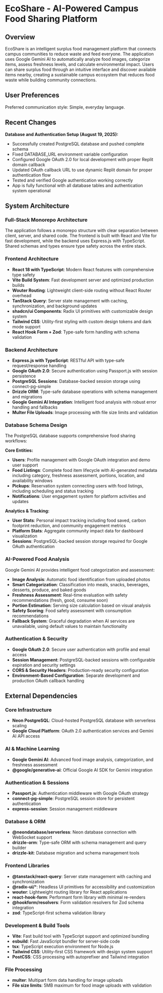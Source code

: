 # EcoShare - AI-Powered Campus Food Sharing Platform

## Overview

EcoShare is an intelligent surplus food management platform that connects campus communities to reduce waste and feed everyone. The application uses Google Gemini AI to automatically analyze food images, categorize items, assess freshness levels, and calculate environmental impact. Users can share surplus food through an intuitive interface and discover available items nearby, creating a sustainable campus ecosystem that reduces food waste while building community connections.

## User Preferences

Preferred communication style: Simple, everyday language.

## Recent Changes

**Database and Authentication Setup (August 19, 2025):**
- Successfully created PostgreSQL database and pushed complete schema
- Fixed DATABASE_URL environment variable configuration
- Configured Google OAuth 2.0 for local development with proper Replit domain callback
- Updated OAuth callback URL to use dynamic Replit domain for proper authentication flow
- Tested and verified Google authentication working correctly
- App is fully functional with all database tables and authentication system operational

## System Architecture

### Full-Stack Monorepo Architecture
The application follows a monorepo structure with clear separation between client, server, and shared code. The frontend is built with React and Vite for fast development, while the backend uses Express.js with TypeScript. Shared schemas and types ensure type safety across the entire stack.

### Frontend Architecture
- **React 18 with TypeScript**: Modern React features with comprehensive type safety
- **Vite Build System**: Fast development server and optimized production builds
- **Wouter Routing**: Lightweight client-side routing without React Router overhead
- **TanStack Query**: Server state management with caching, synchronization, and background updates
- **shadcn/ui Components**: Radix UI primitives with customizable design system
- **Tailwind CSS**: Utility-first styling with custom design tokens and dark mode support
- **React Hook Form + Zod**: Type-safe form handling with schema validation

### Backend Architecture  
- **Express.js with TypeScript**: RESTful API with type-safe request/response handling
- **Google OAuth 2.0**: Secure authentication using Passport.js with session persistence
- **PostgreSQL Sessions**: Database-backed session storage using connect-pg-simple
- **Drizzle ORM**: Type-safe database operations with schema management and migrations
- **Google Gemini AI Integration**: Intelligent food analysis with robust error handling and fallbacks
- **Multer File Uploads**: Image processing with file size limits and validation

### Database Schema Design
The PostgreSQL database supports comprehensive food sharing workflows:

**Core Entities:**
- **Users**: Profile management with Google OAuth integration and demo user support
- **Food Listings**: Complete food item lifecycle with AI-generated metadata including category, freshness assessment, portions, location, and availability windows
- **Pickups**: Reservation system connecting users with food listings, including scheduling and status tracking
- **Notifications**: User engagement system for platform activities and updates

**Analytics & Tracking:**
- **User Stats**: Personal impact tracking including food saved, carbon footprint reduction, and community engagement metrics
- **Platform Stats**: Aggregate community impact data for dashboard visualization
- **Sessions**: PostgreSQL-backed session storage required for Google OAuth authentication

### AI-Powered Food Analysis
Google Gemini AI provides intelligent food categorization and assessment:
- **Image Analysis**: Automatic food identification from uploaded photos
- **Smart Categorization**: Classification into meals, snacks, beverages, desserts, produce, and baked goods  
- **Freshness Assessment**: Real-time evaluation with safety recommendations (fresh, good, consume soon)
- **Portion Estimation**: Serving size calculation based on visual analysis
- **Safety Scoring**: Food safety assessment with consumption recommendations
- **Fallback System**: Graceful degradation when AI services are unavailable, using default values to maintain functionality

### Authentication & Security
- **Google OAuth 2.0**: Secure user authentication with profile and email access
- **Session Management**: PostgreSQL-backed sessions with configurable expiration and security settings
- **CORS & Security Headers**: Production-ready security configuration
- **Environment-Based Configuration**: Separate development and production OAuth callback handling

## External Dependencies

### Core Infrastructure
- **Neon PostgreSQL**: Cloud-hosted PostgreSQL database with serverless scaling
- **Google Cloud Platform**: OAuth 2.0 authentication services and Gemini AI API access

### AI & Machine Learning
- **Google Gemini AI**: Advanced food image analysis, categorization, and freshness assessment
- **@google/generative-ai**: Official Google AI SDK for Gemini integration

### Authentication & Sessions  
- **Passport.js**: Authentication middleware with Google OAuth strategy
- **connect-pg-simple**: PostgreSQL session store for persistent authentication
- **express-session**: Session management middleware

### Database & ORM
- **@neondatabase/serverless**: Neon database connection with WebSocket support
- **drizzle-orm**: Type-safe ORM with schema management and query builder
- **drizzle-kit**: Database migration and schema management tools

### Frontend Libraries
- **@tanstack/react-query**: Server state management with caching and synchronization
- **@radix-ui/***: Headless UI primitives for accessibility and customization
- **wouter**: Lightweight routing library for React applications
- **react-hook-form**: Performant form library with minimal re-renders
- **@hookform/resolvers**: Form validation resolvers for Zod schema integration
- **zod**: TypeScript-first schema validation library

### Development & Build Tools
- **Vite**: Fast build tool with TypeScript support and optimized bundling
- **esbuild**: Fast JavaScript bundler for server-side code
- **tsx**: TypeScript execution environment for Node.js
- **Tailwind CSS**: Utility-first CSS framework with design system support
- **PostCSS**: CSS processing with autoprefixer and Tailwind integration

### File Processing
- **multer**: Multipart form data handling for image uploads
- **File size limits**: 5MB maximum for food image uploads with validation